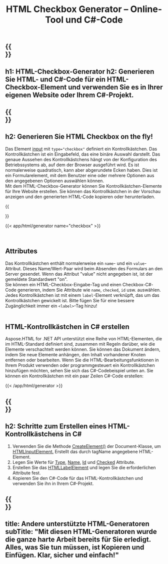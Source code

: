 ﻿---
translation: true
title: HTML Checkbox Generator – Online-Tool und C#-Code
template: /templates/_template-generators-child.md
description: Generieren Sie HTML- und C#-Code für die HTML-Checkbox und verwenden Sie ihn in Ihrer eigenen Website oder Ihrem C#-Projekt.
url: /net/generators/checkbox/
platformtag: net
generator: HTML-Checkbox-Generator
element: HTML-Checkbox
tag: checkbox
---

{{<section banner>}}
---
h1: HTML-Checkbox-Generator
h2: Generieren Sie HTML- und C#-Code für ein HTML-Checkbox-Element und verwenden Sie es in Ihrer eigenen Website oder Ihrem C#-Projekt.
---

{{<section overview>}}
---
h2: Generieren Sie HTML Checkbox on the fly!
---

Das Element [input](https://html.spec.whatwg.org/multipage/input.html#the-input-element) mit `type="checkbox"` definiert ein Kontrollkästchen. Das Kontrollkästchen ist ein Eingabefeld, das eine binäre Auswahl darstellt. Das genaue Aussehen des Kontrollkästchens hängt von der Konfiguration des Betriebssystems ab, auf dem der Browser ausgeführt wird. Es ist normalerweise quadratisch, kann aber abgerundete Ecken haben. Dies ist ein Formularelement, mit dem Benutzer eine oder mehrere Optionen aus den angegebenen Optionen auswählen können.<br> Mit dem HTML-Checkbox-Generator können Sie Kontrollkästchen-Elemente für Ihre Website erstellen. Sie können das Kontrollkästchen in der Vorschau anzeigen und den generierten HTML-Code kopieren oder herunterladen.

{{<section plugin>}}

{{< app/html/generator name="checkbox" >}}

<br>
<h2> Attributes </h2>

Das Kontrollkästchen enthält normalerweise ein `name`- und ein `value`-Attribut. Dieses Name/Wert-Paar wird beim Absenden des Formulars an den Server gesendet. Wenn das Attribut "value" nicht angegeben ist, ist der gemeldete Standardwert "on".<br>
Sie können ein HTML-Checkbox-Eingabe-Tag und einen Checkbox-C#-Code generieren, indem Sie Attribute wie `name`, `checked`, `id` usw. auswählen. Jedes Kontrollkästchen ist mit einem `label`-Element verknüpft, das um das Kontrollkästchen gewickelt ist. Bitte fügen Sie für eine bessere Zugänglichkeit immer ein `<label>`-Tag hinzu!<br><br>

<h2> HTML-Kontrollkästchen in C# erstellen</h2>

Aspose.HTML for .NET API unterstützt eine Reihe von HTML-Elementen, die im HTML-Standard definiert sind, zusammen mit Regeln darüber, wie die Elemente verschachtelt werden können. Sie können das Dokument ändern, indem Sie neue Elemente anhängen, den Inhalt vorhandener Knoten entfernen oder bearbeiten. Wenn Sie die HTML-Bearbeitungsfunktionen in Ihrem Produkt verwenden oder programmgesteuert ein Kontrollkästchen hinzufügen möchten, sehen Sie sich das C#-Codebeispiel unten an. Sie können ein Kontrollkästchen mit ein paar Zeilen C#-Code erstellen:

{{< /app/html/generator >}}

{{<section steps>}}
---
h2: Schritte zum Erstellen eines HTML-Kontrollkästchens in C#
---
1. Verwenden Sie die Methode [CreateElement()](https://reference.aspose.com/html/net/aspose.html.dom/document/createelement/) der Document-Klasse, um [HTMLInputElement.](https://reference.aspose.com/html/net/aspose.html/htmlinputelement/) Erstellt das durch tagName angegebene HTML-Element.
1. Legen Sie Werte für [Type](https://reference.aspose.com/html/net/aspose.html/htmlinputelement/type/), [Name](https://reference.aspose.com/html/net/aspose.html/htmlinputelement/name/), [Id](https://reference.aspose.com/html/net/aspose.html/htmlelement/id/) und [Checked](https://reference.aspose.com/html/net/aspose.html/htmlinputelement/checked/) Attribute.
1. Erstellen Sie das [HTMLLabelElement](https://reference.aspose.com/html/net/aspose.html/htmllabelelement/) und legen Sie die erforderlichen Attribute fest.
1. Kopieren Sie den C#-Code für das HTML-Kontrollkästchen und verwenden Sie ihn in Ihrem C#-Projekt.

{{<section other-generators>}}
---
title: Andere unterstützte HTML-Generatoren
subTitle: "Mit diesen HTML-Generatoren wurde die ganze harte Arbeit bereits für Sie erledigt. Alles, was Sie tun müssen, ist Kopieren und Einfügen. Klar, sicher und einfach!"
---